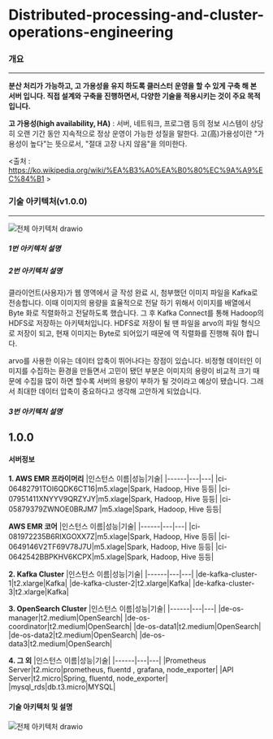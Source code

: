 # Distributed-processing-and-cluster-operations-engineering


### 개요</b>
-------------------

<b> 분산 처리가 가능하고, 고 가용성을 유지 하도록 클러스터 운영을 할 수 있게 구축 해 본 서버 입니다.
직접 설계와 구축을 진행하면서, 다양한 기술을 적용시키는 것이 주요 목적입니다. </b>


<b>고 가용성(high availability, HA)</b> : 서버, 네트워크, 프로그램 등의 정보 시스템이 상당히 오랜 기간 동안 지속적으로 정상 운영이 가능한 성질을 말한다. 고(高)가용성이란 "가용성이 높다"는 뜻으로서, "절대 고장 나지 않음"을 의미한다.

<출처 : https://ko.wikipedia.org/wiki/%EA%B3%A0%EA%B0%80%EC%9A%A9%EC%84%B1 >

### 기술 아키텍처(v1.0.0) 
-------------------
![전체 아키텍처 drawio](https://github.com/Ra99it/Study_dataengineering/assets/122541545/4972be85-5e68-4617-8e93-0e485ebae2b2)

##### 1번 아키텍처 설명


##### 2번 아키텍처 설명
클라이언트(사용자)가 웹 영역에서 글 작성 완료 시, 첨부했던 이미지 파일을 Kafka로 전송합니다. 이때 이미지의 용량을 효율적으로 전달 하기 위해서 이미지를 배열에서 Byte 화로 직렬화하고 전달하도록 했습니다. 그 후 Kafka Connect를 통해 Hadoop의 HDFS로 저장하는 아키텍처입니다. HDFS로 저장이 될 땐 파일을 arvo의 파일 형식으로 저장이 되고, 현재 이미지는 Byte로 되어있기 때문에 역 직렬화를 진행해 줘야 합니다.

arvo를 사용한 이유는 데이터 압축이 뛰어나다는 장점이 있습니다. 비정형 데이터인 이미지를 수집하는 환경을 만들면서 고민이 됐던 부분은 이미지의 용량이 비교적 크기 때문에 수집을 많이 하면 할수록 서버의 용량이 부하가 될 것이라고 예상이 됐습니다. 그래서 최대한 데이터 압축이 중요하다고 생각해 고안하게 되었습니다.
##### 3번 아키텍처 설명

## 1.0.0
#### 서버정보
<b>1. AWS EMR 프라이머리</b>
|인스턴스 이름|성능|기술|
|------|---|---|
|ci-06482791TOI6QDK6CT16|m5.xlage|Spark, Hadoop, Hive 등등|
|ci-07951411XNYYV9QRZYJY|m5.xlage|Spark, Hadoop, Hive 등등|
|ci-05879379ZWNOE0BRJM7 |m5.xlage|Spark, Hadoop, Hive 등등|

<b>AWS EMR 코어</b>
|인스턴스 이름|성능|기술|
|------|---|---|
|ci-081972235B6RIXGOXX7Z|m5.xlage|Spark, Hadoop, Hive 등등|
|ci-0649146V2TF69V78J7U|m5.xlage|Spark, Hadoop, Hive 등등|
|ci-0642542BBPKHV6KCPX|m5.xlage|Spark, Hadoop, Hive 등등|

<b>2. Kafka Cluster</b>
|인스턴스 이름|성능|기술|
|------|---|---|
|de-kafka-cluster-1|t2.xlarge|Kafka|
|de-kafka-cluster-2|t2.xlarge|Kafka|
|de-kafka-cluster-3|t2.xlarge|Kafka|

<b>3. OpenSearch Cluster</b>
|인스턴스 이름|성능|기술|
|------|---|---|
|de-os-manager|t2.medium|OpenSearch|
|de-os-coordinator|t2.medium|OpenSearch|
|de-os-data1|t2.medium|OpenSearch|
|de-os-data2|t2.medium|OpenSearch|
|de-os-data3|t2.medium|OpenSearch|

<b>4. 그 외</b>
|인스턴스 이름|성능|기술|
|------|---|---|
|Prometheus Server|t2.micro|prometheus, fluentd , grafana, node_exporter|
|API Server|t2.micro|Spring, fluentd, node_exporter|
|mysql_rds|db.t3.micro|MYSQL|

#### 기술 아키텍처 및 설명
![전체 아키텍처 drawio](https://github.com/Ra99it/Study_dataengineering/assets/122541545/4972be85-5e68-4617-8e93-0e485ebae2b2)

